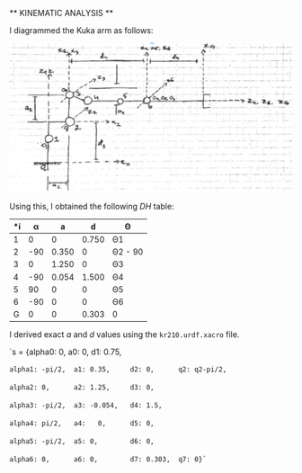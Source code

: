 
[diagram1]: ./misc_images/diagram1.png

** KINEMATIC ANALYSIS **



I diagrammed the Kuka arm as follows:

![alt text][diagram1]


Using this, I obtained the following *DH* table:

***i** | **α** | **a** | **d** | **Θ**
--- | --- | --- | --- | --- |
1 | 0 | 0 | 0.750 | Θ1
2 | -90 | 0.350 | 0 | Θ2 - 90
3 | 0 | 1.250 | 0 | Θ3
4 | -90 | 0.054 | 1.500 | Θ4
5 | 90 | 0 | 0 | Θ5
6 | -90 | 0 | 0 | Θ6
G | 0 | 0 | 0.303 | 0

I derived exact *a* and *d* values using the `kr210.urdf.xacro` file.

`s = {alpha0: 0,      a0:   0,      d1: 0.75,

    alpha1: -pi/2,  a1: 0.35,     d2: 0,      q2: q2-pi/2,
    
    alpha2: 0,      a2: 1.25,     d3: 0,
    
    alpha3: -pi/2,  a3: -0.054,   d4: 1.5,
    
    alpha4: pi/2,   a4:   0,      d5: 0,
    
    alpha5: -pi/2,  a5: 0,        d6: 0,
    
    alpha6: 0,      a6: 0,        d7: 0.303,  q7: 0}`
